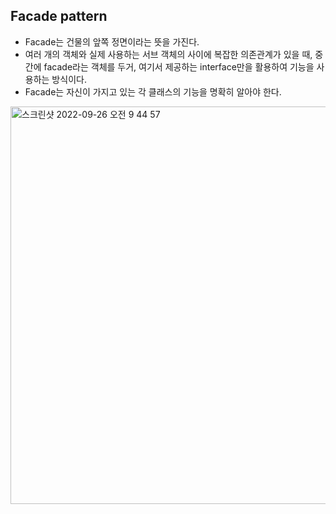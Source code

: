 ## Facade pattern
- Facade는 건물의 앞쪽 정면이라는 뜻을 가진다.
- 여러 개의 객체와 실제 사용하는 서브 객체의 사이에 복잡한 의존관계가 있을 때, 중간에 facade라는 객체를 두거, 여기서 제공하는 interface만을 활용하여 기능을 사용하는 방식이다.
- Facade는 자신이 가지고 있는 각 클래스의 기능을 명확히 알아야 한다.

<img width="636" alt="스크린샷 2022-09-26 오전 9 44 57" src="https://user-images.githubusercontent.com/75515697/192173796-bb4b05a6-b1bb-4e28-b39a-09ad9a292f21.png">
